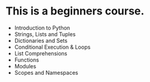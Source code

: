 <h1> This is a beginners course. </h1>
<ul>
  <li>Introduction to Python</li>
  <li>Strings, Lists and Tuples</li>
  <li>Dictionaries and Sets</li>
  <li>Conditional Execution & Loops</li>
  <li>List Comprehensions</li>
  <li>Functions</li>
  <li>Modules</li>
  <li>Scopes and Namespaces</li>
</ul>
